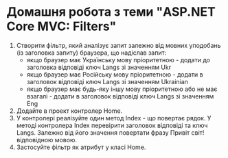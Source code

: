 # Домашня робота з теми "ASP.NET Core MVC: Filters"

1. Створити фільтр, який аналізує запит залежно від мовних уподобань (із заголовка запиту) браузера, що надіслав запит:
    - якщо браузер має Українську мову пріоритетною - додати до заголовка відповіді ключ Langs зі значенням Ukr
    - якщо браузер має Російську мову пріоритетною - додати в заголовок відповіді ключ Langs зі значенням Ukrainian
    - якщо браузер має будь-яку іншу мову пріоритетною або не має взагалі - додати в заголовок відповіді ключ Langs зі значенням Eng
2. Додайте в проект контролер Home.
3. У контролері реалізуйте один метод Index - що повертає рядок.
    У методі контролера Index перевірити заголовок відповіді та ключ Langs. Залежно від його значення повертати фразу
    Привіт світ! відповідною мовою.
4. Застосуйте фільтр як атрибут у класі Home.
